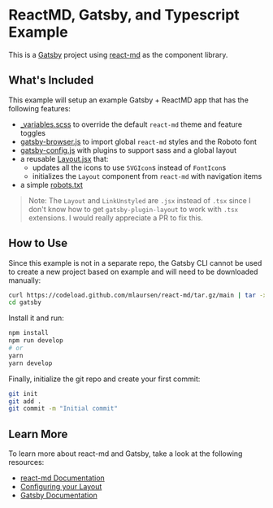# ReactMD, Gatsby, and Typescript Example

This is a [Gatsby](https://www.gatsbyjs.org/) project using
[react-md](https://react-md.dev) as the component library.

## What's Included

This example will setup an example Gatsby + ReactMD app that has the following
features:

- [\_variables.scss](./src/styles/_variables.scss) to override the default
  `react-md` theme and feature toggles
- [gatsby-browser.js](./gatsby-browser.js) to import global `react-md` styles
  and the Roboto font
- [gatsby-config.js](./gatsby-config.js) with plugins to support sass and a
  global layout
- a reusable [Layout.jsx](./src/components/Layout/Layout.jsx) that:
  - updates all the icons to use `SVGIcon`s instead of `FontIcon`s
  - initializes the `Layout` component from `react-md` with navigation items
- a simple [robots.txt](./static/robots.txt)

> Note: The `Layout` and `LinkUnstyled` are `.jsx` instead of `.tsx` since I
> don't know how to get `gatsby-plugin-layout` to work with `.tsx` extensions. I
> would really appreciate a PR to fix this.

## How to Use

Since this example is not in a separate repo, the Gatsby CLI cannot be used to create a new project
based on example and will need to be downloaded manually:

```bash
curl https://codeload.github.com/mlaursen/react-md/tar.gz/main | tar -xz --strip=2 react-md-main/examples/gatsby
cd gatsby
```

Install it and run:

```sh
npm install
npm run develop
# or
yarn
yarn develop
```

Finally, initialize the git repo and create your first commit:

```sh
git init
git add .
git commit -m "Initial commit"
```

## Learn More

To learn more about react-md and Gatsby, take a look at the following resources:

- [react-md Documentation](https://react-md.dev)
- [Configuring your Layout](https://react-md.dev/guides/configuring-your-layout)
- [Gatsby Documentation](https://www.gatsbyjs.org/docs/)
